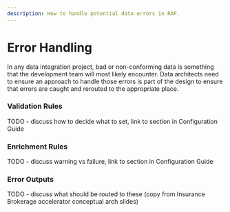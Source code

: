 ```yaml
---
description: How to handle potential data errors in RAP.
---
```


# Error Handling

In any data integration project, bad or non-conforming data is something that the development team will most likely encounter.  Data architects need to ensure an approach to handle those errors is part of the design to ensure that errors are caught and rerouted to the appropriate place.

### Validation Rules

TODO - discuss how to decide what to set, link to section in Configuration Guide

### Enrichment Rules

TODO - discuss warning vs failure, link to section in Configuration Guide

### Error Outputs

TODO - discuss what should be routed to these \(copy from Insurance Brokerage accelerator conceptual arch slides\)

